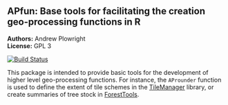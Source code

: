 
<!-- README.md is generated from README.Rmd. Please edit that file -->

## APfun: Base tools for facilitating the creation geo-processing functions in R

**Authors:** Andrew Plowright<br/> **License:** GPL 3

[![Build
Status](https://travis-ci.org/andrew-plowright/APfun.svg?branch=master)](https://travis-ci.org/andrew-plowright/APfun)

This package is intended to provide basic tools for the development of
higher level geo-processing functions. For instance, the `AProunder`
function is used to define the extent of tile schemes in the
[TileManager](https://github.com/andrew-plowright/TileManager) library,
or create summaries of tree stock in
[ForestTools](https://github.com/andrew-plowright/ForestTools).

